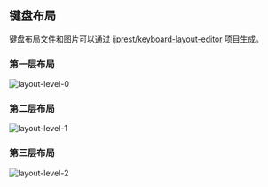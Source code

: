 ## 键盘布局

键盘布局文件和图片可以通过 [ijprest/keyboard-layout-editor](https://github.com/ijprest/keyboard-layout-editor) 项目生成。

### 第一层布局

![layout-level-0](https://cdn.jsdelivr.net/gh/seatonjiang/gazlowe@main/layout/level-0/layout-gazlowe-level-0.png)

### 第二层布局

![layout-level-1](https://cdn.jsdelivr.net/gh/seatonjiang/gazlowe@main/layout/level-1/layout-gazlowe-level-1.png)

### 第三层布局

![layout-level-2](https://cdn.jsdelivr.net/gh/seatonjiang/gazlowe@main/layout/level-2/layout-gazlowe-level-2.png)